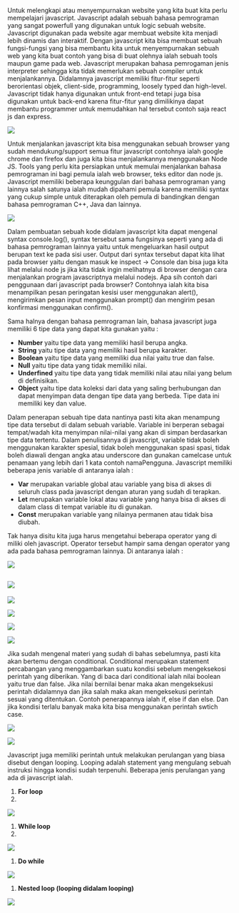 Untuk melengkapi atau menyempurnakan website yang kita buat kita perlu mempelajari javascript. Javascript adalah sebuah bahasa pemrograman yang sangat powerfull yang digunakan untuk logic sebuah website. Javascript digunakan pada website agar membuat website kita menjadi lebih dinamis dan interaktif. Dengan javascript kita bisa membuat sebuah fungsi-fungsi yang bisa membantu kita untuk menyempurnakan sebuah web yang kita buat contoh yang bisa di buat olehnya ialah sebuah tools maupun game pada web. Javascript merupakan bahasa pemrogaman jenis interpreter sehingga kita tidak memerlukan sebuah compiler untuk menjalankannya. Didalamnya javascript memiliki fitur-fitur seperti berorientasi objek, client-side, programming, loosely typed dan high-level. Javascript tidak hanya digunakan untuk front-end tetapi juga bisa digunakan untuk back-end karena fitur-fitur yang dimilikinya dapat membantu programmer untuk memudahkan hal tersebut contoh saja react js dan express.

![](1.png)

Untuk menjalankan javascript kita bisa menggunakan sebuah browser yang sudah mendukung/support semua fitur javascript contohnya ialah google chrome dan firefox dan juga kita bisa menjalankannya menggunakan Node JS. Tools yang perlu kita persiapkan untuk memulai menjalankan bahasa pemrograman ini bagi pemula ialah web browser, teks editor dan node js. Javascript memiliki beberapa keunggulan dari bahasa pemrograman yang lainnya salah satunya ialah mudah dipahami pemula karena memiliki syntax yang cukup simple untuk diterapkan oleh pemula di bandingkan dengan bahasa pemrograman C++, Java dan lainnya.

![](2.png)

Dalam pembuatan sebuah kode didalam javascript kita dapat mengenal syntax console.log(), syntax tersebut sama fungsinya seperti yang ada di bahasa pemrograman lainnya yaitu untuk mengeluarkan hasil output berupan text ke pada sisi user. Output dari syntax tersebut dapat kita lihat pada browser yaitu dengan masuk ke inspect -\> Console dan bisa juga kita lihat melalui node js jika kita tidak ingin melihatnya di browser dengan cara menjalankan program javascriptnya melalui nodejs. Apa sih contoh dari penggunaan dari javascript pada browser? Contohnya ialah kita bisa menampilkan pesan peringatan kesisi user menggunakan alert(), mengirimkan pesan input menggunakan prompt() dan mengirim pesan konfirmasi menggunakan confirm().

Sama halnya dengan bahasa pemrograman lain, bahasa javascript juga memiliki 6 tipe data yang dapat kita gunakan yaitu :

- **Number** yaitu tipe data yang memiliki hasil berupa angka.
- **String** yaitu tipe data yang memiliki hasil berupa karakter.
- **Boolean** yaitu tipe data yang memiliki dua nilai yaitu true dan false.
- **Null** yaitu tipe data yang tidak memiliki nilai.
- **Underfined** yaitu tipe data yang tidak memiliki nilai atau nilai yang belum di definisikan.
- **Object** yaitu tipe data koleksi dari data yang saling berhubungan dan dapat menyimpan data dengan tipe data yang berbeda. Tipe data ini memiliki key dan value.

Dalam penerapan sebuah tipe data nantinya pasti kita akan menampung tipe data tersebut di dalam sebuah variable. Variable ini berperan sebagai tempat/wadah kita menyimpan nilai-nilai yang akan di simpan berdasarkan tipe data tertentu. Dalam penulisannya di javascript, variable tidak boleh menggunakan karakter spesial, tidak boleh menggunakan spasi spasi, tidak boleh diawali dengan angka atau underscore dan gunakan camelcase untuk penamaan yang lebih dari 1 kata contoh namaPengguna. Javascript memiliki beberapa jenis variable di antaranya ialah :

- **Var** merupakan variable global atau variable yang bisa di akses di seluruh class pada javascript dengan aturan yang sudah di terapkan.
- **Let** merupakan variable lokal atau variable yang hanya bisa di akses di dalam class di tempat variable itu di gunakan.
- **Const** merupakan variable yang nilainya permanen atau tidak bisa diubah.

Tak hanya disitu kita juga harus mengetahui beberapa operator yang di miliki oleh javascript. Operator tersebut hampir sama dengan operator yang ada pada bahasa pemrograman lainnya. Di antaranya ialah :

![](3.png)

## ![](RackMultipart20220928-1-ruetmr_html_4dace8f9b7c15ded.png)

![](4.png)

![](5.png)

![](6.png)

![](7.png)

Jika sudah mengenal materi yang sudah di bahas sebelumnya, pasti kita akan bertemu dengan conditional. Conditional merupakan statement percabangan yang menggambarkan suatu kondisi sebelum mengeksekosi perintah yang diberikan. Yang di baca dari conditional ialah nilai boolean yaitu true dan false. Jika nilai bernilai benar maka akan mengeksekusi perintah didalamnya dan jika salah maka akan mengeksekusi perintah sesuai yang ditentukan. Contoh penerapannya ialah if, else if dan else. Dan jika kondisi terlalu banyak maka kita bisa menggunakan perintah swtich case.

![](9.png)

![](8.png)

Javascript juga memiliki perintah untuk melakukan perulangan yang biasa disebut dengan looping. Looping adalah statement yang mengulang sebuah instruksi hingga kondisi sudah terpenuhi. Beberapa jenis perulangan yang ada di javascript ialah.

1. **For loop**
2. 
![](10.png)

1. **While loop**
2. 
![](13.png)

1. **Do while**

![](11.png)

1. **Nested loop (looping didalam looping)**

![](12.png)
